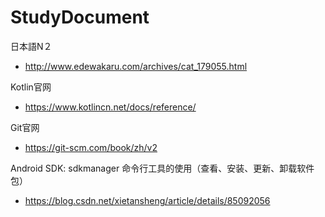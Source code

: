 # StudyDocument
日本語N２  
* http://www.edewakaru.com/archives/cat_179055.html  

Kotlin官网  
* https://www.kotlincn.net/docs/reference/  

Git官网  
* https://git-scm.com/book/zh/v2  

Android SDK: sdkmanager 命令行工具的使用（查看、安装、更新、卸载软件包）  
* https://blog.csdn.net/xietansheng/article/details/85092056
